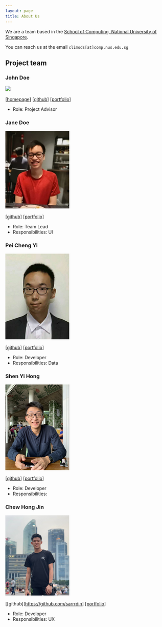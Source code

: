 ```yaml
---
layout: page
title: About Us
---
```


We are a team based in the [School of Computing, National University of Singapore](http://www.comp.nus.edu.sg).

You can reach us at the email `climods[at]comp.nus.edu.sg`

## Project team

### John Doe

<img src="images/johndoe.png" width="200px">

[[homepage](http://www.comp.nus.edu.sg/~damithch)]
[[github](https://github.com/johndoe)]
[[portfolio](team/johndoe.md)]

* Role: Project Advisor

### Jane Doe

<img src="images/Linus.jpeg" width="200px">

[[github](http://github.com/zupey)]
[[portfolio](team/Linus.md)]

* Role: Team Lead
* Responsibilities: UI

### Pei Cheng Yi 

<img src="images/ChengYi.jpg" width="200px">

[[github](http://github.com/SeekSaveServe)] [[portfolio](team/PeiChengYi.md)]

* Role: Developer
* Responsibilities: Data

### Shen Yi Hong

<img src="images/shenyih0ng.png" width="200px">

[[github](http://github.com/shenyih0ng)]
[[portfolio](team/shenyih0ng.md)]

* Role: Developer
* Responsibilities:

### Chew Hong Jin

<img src="images/Hong_Jin.jpg" width="200px">

[[github](https://github.com/sarrrdin]
[[portfolio](team/ChewHongJin.md)]

* Role: Developer
* Responsibilities: UX
